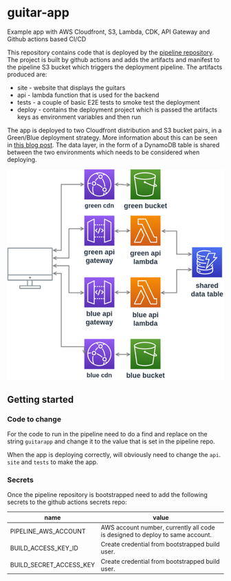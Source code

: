 # guitar-app
Example app with AWS Cloudfront, S3, Lambda, CDK, API Gateway and Github actions based CI/CD

This repository contains code that is deployed by the [pipeline repository](https://github.com/chestercodes/guitar-app-pipeline). The project is built by github actions and adds the artifacts and manifest to the pipeline S3 bucket which triggers the deployment pipeline. The artifacts produced are:

- site - website that displays the guitars
- api - lambda function that is used for the backend
- tests - a couple of basic E2E tests to smoke test the deployment
- deploy - contains the deployment project which is passed the artifacts keys as environment variables and then run

The app is deployed to two Cloudfront distribution and S3 bucket pairs, in a Green/Blue deployment strategy.
More information about this can be seen in [this blog post](https://chester.codes/cloudfront-green-blue).
The data layer, in the form of a DynamoDB table is shared between the two environments which needs to be considered when deploying.

![AppDiagram](App.png)

## Getting started

### Code to change

For the code to run in the pipeline need to do a find and replace on the string `guitarapp` and change it to the value that is set in the pipeline repo.

When the app is deploying correctly, will obviously need to change the `api`. `site` and `tests` to make the app.


### Secrets

Once the pipeline repository is bootstrapped need to add the following secrets to the github actions secrets repo:

 name | value |
 ---- | ----- |
 PIPELINE_AWS_ACCOUNT | AWS account number, currently all code is designed to deploy to same account. |
 BUILD_ACCESS_KEY_ID | Create credential from bootstrapped build user. |
 BUILD_SECRET_ACCESS_KEY | Create credential from bootstrapped build user. |
 
